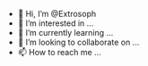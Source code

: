 - 👋 Hi, I’m @Extrosoph
- 👀 I’m interested in ...
- 🌱 I’m currently learning ...
- 💞️ I’m looking to collaborate on ...
- 📫 How to reach me ...

<!---
Extrosoph/Extrosoph is a ✨ special ✨ repository because its `README.md` (this file) appears on your GitHub profile.
You can click the Preview link to take a look at your changes.
--->
